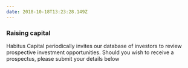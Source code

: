 ```yaml
---
date: 2018-10-18T13:23:28.149Z
---
```

### Raising capital

Habitus Capital periodically invites our database of investors to review prospective investment opportunities. Should you wish to receive a prospectus, please submit your details below
